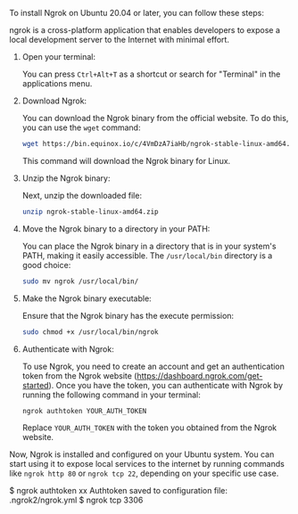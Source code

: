 To install Ngrok on Ubuntu 20.04 or later, you can follow these steps:

ngrok is a cross-platform application that enables developers to expose a local development server to the Internet with minimal effort.

1. Open your terminal:

   You can press `Ctrl+Alt+T` as a shortcut or search for "Terminal" in the applications menu.

2. Download Ngrok:

   You can download the Ngrok binary from the official website. To do this, you can use the `wget` command:

   ```bash
   wget https://bin.equinox.io/c/4VmDzA7iaHb/ngrok-stable-linux-amd64.zip
   ```

   This command will download the Ngrok binary for Linux.

3. Unzip the Ngrok binary:

   Next, unzip the downloaded file:

   ```bash
   unzip ngrok-stable-linux-amd64.zip
   ```

4. Move the Ngrok binary to a directory in your PATH:

   You can place the Ngrok binary in a directory that is in your system's PATH, making it easily accessible. The `/usr/local/bin` directory is a good choice:

   ```bash
   sudo mv ngrok /usr/local/bin/
   ```

5. Make the Ngrok binary executable:

   Ensure that the Ngrok binary has the execute permission:

   ```bash
   sudo chmod +x /usr/local/bin/ngrok
   ```

6. Authenticate with Ngrok:

   To use Ngrok, you need to create an account and get an authentication token from the Ngrok website (https://dashboard.ngrok.com/get-started). Once you have the token, you can authenticate with Ngrok by running the following command in your terminal:

   ```bash
   ngrok authtoken YOUR_AUTH_TOKEN
   ```

   Replace `YOUR_AUTH_TOKEN` with the token you obtained from the Ngrok website.

Now, Ngrok is installed and configured on your Ubuntu system. You can start using it to expose local services to the internet by running commands like `ngrok http 80` or `ngrok tcp 22`, depending on your specific use case.

$ ngrok authtoken xx
Authtoken saved to configuration file: .ngrok2/ngrok.yml
$ ngrok tcp 3306

